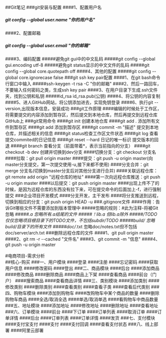 ##Git笔记
###git安装与配置
####1、配置用户名
##### git config --global user.name "你的用户名"
####2、配置邮箱
##### git config --global user.email "你的邮箱"
####3、编码配置
#####避免git gui中的中文乱码
#####git config --global gui.encoding utf-8
#####避免git status显示的中文文件的乱码
#####git config --global core.quotepath off
####4、其他的配置
#####git config  --global core.ignorecase false
###git ssh key pair配置
####1、在git bash命令行窗口中输入
#####ssh-keygen -t rsa -C "你的邮箱"
####2、然后一路回车，不要输入任何密码之类，生成ssh key pair
####3、在用户目录下生成.ssh文件夹，找到公钥和私钥
#####id_rsa id_rsa.pub(公钥)
####4、将公钥的内容复制
####5、进人GitHub网站，将公钥添加进去，实现免钥登录
####6、执行git --version,出现版本信息，安装成功
###git工作原理
####编辑的时候处于工作区，将需要提交的内容添加到暂存区，然后提交到本地仓库，然后再提交到远程仓库GitHub上
###git常用命令
####git init 创建本地仓库
####git add . 添加所有文件到暂存区
####git add 添加到暂存区
####git commit -m "描述" 提交到本地仓库，并描述相关的信息
####git status检查工作区文件状态
####git log 查看提交commited的日记信息
####git reset --hard 日记的唯一标识   提交版本的回退
####git branch 查看分支（前面带着*，表示当前指向的分支）
####git checkout -b dev 创建并切换到dev分支
####切换分支：git checkout 分支名
####拉取：git pull origin master
####提交：git push -u origin master(向master分支提交，第一次提交使用-u,接下来都不使用)
####分支合并：git merge 分支名(切换到master分支后对其他分支进行合并)
####关联远程仓库：git remote add origin "远程仓库的地址"
####第一次向远程仓库推送：git push -u origin master
####以后提交：git push origin master
####出现上传不了的时候，是因为远程仓库的东西没有拉下来，可在提交命令的后面加上-f，进行强制提交
###企业项目开发模式
####分支开发，主干发布
####将分支推送到远程，切换到相应的分支：git push origin HEAD -u
###.gitignore文件
####作用：告诉Git哪些文件不需要添加到版本管理中
#####忽略的规则：#此为注释-将被Git忽略
#####*.a  忽略所有.a结尾的文件
#####！lib.a  但lib.a除外
#####/TODO 仅仅忽略项目根目录下的TODO文件，不包括subdir/TODO
#####build/  忽略build/目录下的所有文件
#####doc/*.txt  忽略doc/notes.txt但不包括doc/server/arch.txt
###删除远程仓库的文件
####1、git pull origin master
####2、git rm -r --cached "文件名"
####3、git commit -m "信息"
####4、git push -u origin master   <br/><br/>
#电商项目-需求分析  
##核心-购买
###一、用户模块
####登录
####注册
####忘记密码
####获取用户信息
####修改密码
####登出
###二、商品模块
####后台
####添加商品
####修改商品
####删除商品
####商品上下架
####查看商品
####前台（门户）
####搜索商品
####查看商品详情
###三、类别模块
####添加类别
####修改类别
####删除类别
####查看类别
####查看子类
####查看后代类别
###四、购物车模块
####添加到购物车
####改购物车中某个商品的数量
####删除购物车商品
####全选/取消全选
####单选/取消单选
####看购物车中商品数量
###五、地址模块
####添加地址
####修改地址
####删除地址
####查看地址
###六、订单模块
####前台
####下订单
####订单列表
####取消订单
####订单详情
####后台
####订单列表
####订单详情
####发货
###七、支付模块
####支付宝支付
####支付
####支付回调
####查看支付状态
###八、线上部署
####阿里云部署
